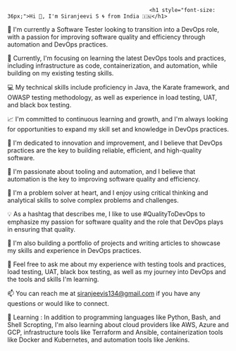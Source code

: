                                                  <h1 style="font-size: 36px;">Hi 👋, I'm Siranjeevi S 🌀 from India 🇮🇳</h1>

                                                        

🏢 I'm currently a Software Tester looking to transition into a DevOps role, with a passion for improving software quality and efficiency through automation and DevOps practices.

🌱 Currently, I'm focusing on learning the latest DevOps tools and practices, including infrastructure as code, containerization, and automation, while building on my existing testing skills.

💻 My technical skills include proficiency in Java, the Karate framework, and OWASP testing methodology, as well as experience in load testing, UAT, and black box testing.

📈 I'm committed to continuous learning and growth, and I'm always looking for opportunities to expand my skill set and knowledge in DevOps practices.

🚀 I'm dedicated to innovation and improvement, and I believe that DevOps practices are the key to building reliable, efficient, and high-quality software.

🔧 I'm passionate about tooling and automation, and I believe that automation is the key to improving software quality and efficiency.

🧠 I'm a problem solver at heart, and I enjoy using critical thinking and analytical skills to solve complex problems and challenges.

💡 As a hashtag that describes me, I like to use #QualityToDevOps to emphasize my passion for software quality and the role that DevOps plays in ensuring that quality.

📝 I'm also building a portfolio of projects and writing articles to showcase my skills and experience in DevOps practices.

💬 Feel free to ask me about my experience with testing tools and practices, load testing, UAT, black box testing, as well as my journey into DevOps and the tools and skills I'm learning.

📫 You can reach me at siranjeevis134@gmail.com if you have any questions or would like to connect.

📖 Learning : In addition to programming languages like Python, Bash, and Shell Scropting, I'm also learning about cloud providers like AWS, Azure and GCP, infrastructure tools like Terraform and Ansible, containerization tools like Docker and Kubernetes, and automation tools like Jenkins.

